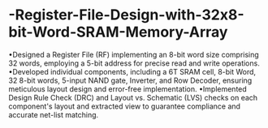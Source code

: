 # -Register-File-Design-with-32x8-bit-Word-SRAM-Memory-Array

•Designed a Register File (RF) implementing an 8-bit word size comprising 32 words, employing a 5-bit address for precise read and write operations.
•Developed individual components, including a 6T SRAM cell, 8-bit Word, 32 8-bit words, 5-input NAND gate, Inverter, and Row Decoder, ensuring meticulous layout design and error-free implementation.
•Implemented Design Rule Check (DRC) and Layout vs. Schematic (LVS) checks on each component's layout and extracted view to guarantee compliance and accurate net-list matching.

